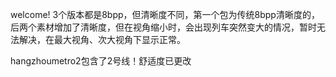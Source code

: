 welcome!
3个版本都是8bpp，但清晰度不同，第一个包为传统8bpp清晰度的，后两个素材增加了清晰度，但在视角缩小时，会出现列车突然变大的情况，暂时无法解决，在最大视角、次大视角下显示正常。

hangzhoumetro2包含了2号线！舒适度已更改
